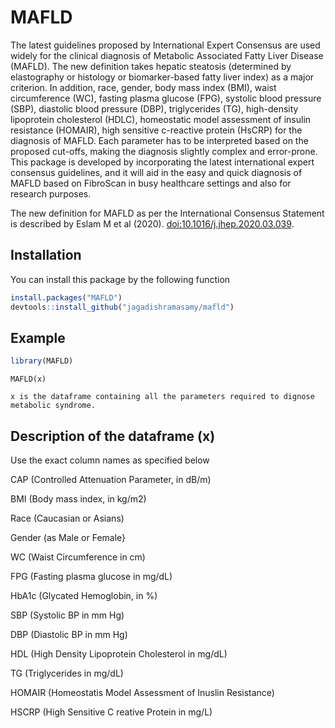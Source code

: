 
<!-- README.md is generated from README.Rmd. Please edit that file -->

# MAFLD

<!-- badges: start -->
<!-- badges: end -->

The latest guidelines proposed by International Expert Consensus are
used widely for the clinical diagnosis of Metabolic Associated Fatty
Liver Disease (MAFLD). The new definition takes hepatic steatosis
(determined by elastography or histology or biomarker-based fatty liver
index) as a major criterion. In addition, race, gender, body mass index
(BMI), waist circumference (WC), fasting plasma glucose (FPG), systolic
blood pressure (SBP), diastolic blood pressure (DBP), triglycerides
(TG), high-density lipoprotein cholesterol (HDLC), homeostatic model
assessment of insulin resistance (HOMAIR), high sensitive c-reactive
protein (HsCRP) for the diagnosis of MAFLD. Each parameter has to be
interpreted based on the proposed cut-offs, making the diagnosis
slightly complex and error-prone. This package is developed by
incorporating the latest international expert consensus guidelines, and
it will aid in the easy and quick diagnosis of MAFLD based on FibroScan
in busy healthcare settings and also for research purposes.

The new definition for MAFLD as per the International Consensus
Statement is described by Eslam M et al (2020).
<doi:10.1016/j.jhep.2020.03.039>.

## Installation

You can install this package by the following function

``` r
install.packages("MAFLD")
devtools::install_github("jagadishramasamy/mafld")
```

## Example

``` r
library(MAFLD)
```

    MAFLD(x)

    x is the dataframe containing all the parameters required to dignose metabolic syndrome.

## Description of the dataframe (x)

Use the exact column names as specified below

CAP (Controlled Attenuation Parameter, in dB/m)

BMI (Body mass index, in kg/m2)

Race (Caucasian or Asians)

Gender (as Male or Female}

WC (Waist Circumference in cm)

FPG (Fasting plasma glucose in mg/dL)

HbA1c (Glycated Hemoglobin, in %)

SBP (Systolic BP in mm Hg)

DBP (Diastolic BP in mm Hg)

HDL (High Density Lipoprotein Cholesterol in mg/dL)

TG (Triglycerides in mg/dL)

HOMAIR (Homeostatis Model Assessment of Inuslin Resistance)

HSCRP (High Sensitive C reative Protein in mg/L)
